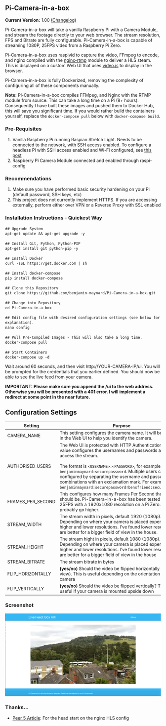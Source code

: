## Pi-Camera-in-a-box

**Current Version:** 1.00 [(Changelog)](Changelog.md)

Pi-Camera-in-a-box will take a vanilla Raspberry Pi with a Camera Module, and stream the footage directly to your web browser. The stream resolution, FPS and Bitrate are fully configurable. Pi-Camera-in-a-box is capable of streaming 1080P, 25FPS video from a Raspberry Pi Zero.

Pi-Camera-in-a-box uses raspivid to capture the video, FFmpeg to encode, and nginx compiled with the [nginx-rtmp](https://github.com/arut/nginx-rtmp-module) module to deliver a HLS steam. This is displayed on a custom Web UI that uses [video.js](https://github.com/videojs/videojs-contrib-hls) to display in the browser.

Pi-Camera-in-a-box is fully Dockerized, removing the complexity of configuring all of these components manually. 

**Note:** Pi-Camera-in-a-box compiles FFMpeg, and Nginx with the RTMP module from source. This can take a long time on a Pi (8+ hours). Consequently I have built these images and pushed them to Docker Hub, this will save you significant time. If you would rather build the containers yourself, replace the `docker-compose pull` below with `docker-compose build`.

### Pre-Requisites
1. Vanilla Raspberry Pi running Raspian Stretch Light. Needs to be connected to the network, with SSH access enabled. To configure a headless Pi with SSH access enabled and Wi-Fi configured, see [this post](https://www.raspberrypi.org/forums/viewtopic.php?t=191252)
2. Raspberry Pi Camera Module connected and enabled through raspi-config

### Recommendations
1. Make sure you have performed basic security hardening on your Pi (default password, SSH keys, etc)
2. This project does not currently implement HTTPS. If you are accessing externally, perform either over VPN or a Reverse Proxy with SSL enabled

### Installation Instructions - Quickest Way
    ## Upgrade System
    apt-get update && apt-get upgrade -y
    
    ## Install Git, Python, Python-PIP
    apt-get install git python-pip -y
    
    ## Install Docker
    curl -sSL https://get.docker.com | sh
    
    ## Install docker-compose
    pip install docker-compose
    
    ## Clone this Repository
    git clone https://github.com/benjamin-maynard/Pi-Camera-in-a-box.git
    
    ## Change into Repository
    cd Pi-Camera-in-a-box
    
    ## Edit config file with desired configuration settings (see below for explanation).
    nano config
    
    ## Pull Pre-Compiled Images - This will also take a long time.
    docker-compose pull
    
    ## Start Containers
    docker-compose up -d

Wait around 60 seconds, and then visit http://YOUR-CAMERA-IP/ui. You will be prompted for the credentials that you earlier defined. You should now be able to see the live feed from your camera.

**IMPORTANT: Please make sure you append the /ui to the web address. Otherwise you will be presented with a 401 error. I will implement a redirect at some point in the near future.**

## Configuration Settings
| Setting               | Purpose       |
| --------------------- |---------------|
| CAMERA_NAME           | This setting configures the camera name. It will be displayed in the Web UI to help you identify the camera. |
| AUTHORISED_USERS      | The Web UI is protected with HTTP Authentication. This value configures the usernames and passwords allowed to access the stream. <br><br> The format is `<USERNAME>:<PASSWORD>`, for example `benjaminmaynard:securepassword`. Multiple users can be configured by separating the username and password combinations with an exclamation mark. For example, `benjaminmaynard:securepassword!bensfriend:securepassword`    |
| FRAMES_PER_SECOND     | This configures how many Frames Per Second the stream should be. Pi-Camera-in-a-box has been tested up to 25FPS with a 1920x1080 resolution on a Pi Zero. You can probably go higher.      |
| STREAM_WIDTH          | The stream width in pixels, default 1920 (1080p). Depending on where your camera is placed experiment with higher and lower resolutions. I've found lower resolutions are better for a bigger field of view in the house.     |
| STREAM_HEIGHT         | The stream hight in pixels, default 1080 (1080p). Depending on where your camera is placed experiment with higher and lower resolutions. I've found lower resolutions are better for a bigger field of view in the house     |
| STREAM_BITRATE        | The stream bitrate in bytes|
| FLIP_HORIZONTALLY     | **(yes/no)** Should the video be flipped horizontally (mirror view). This is useful depending on the orientation of your camera              |
| FLIP_VERTICALLY       | **(yes/no)** Should the video be flipped vertically? This is useful if your camera is mounted upside down               |



### Screenshot
![Pi-Camera-in-a-box](Screenshot.png?raw=true "Pi-Camera-in-a-box")

### Thanks...
- [Peer 5 Article](https://docs.peer5.com/guides/setting-up-hls-live-streaming-server-using-nginx/): For the head start on the nginx HLS config
